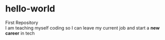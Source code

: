 # hello-world
First Repository
<br>
I am teaching myself coding so I can <italic>leave</italic> my current job and start a <strong>new career</strong> in tech
